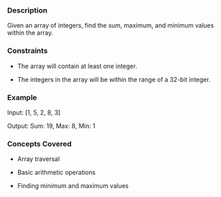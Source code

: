 ### Description

Given an array of integers, find the sum, maximum, and minimum values within the array.

### Constraints

* The array will contain at least one integer.
* The integers in the array will be within the range of a 32-bit integer.

### Example

Input: [1, 5, 2, 8, 3]
Output: Sum: 19, Max: 8, Min: 1

### Concepts Covered

* Array traversal
* Basic arithmetic operations
* Finding minimum and maximum values
